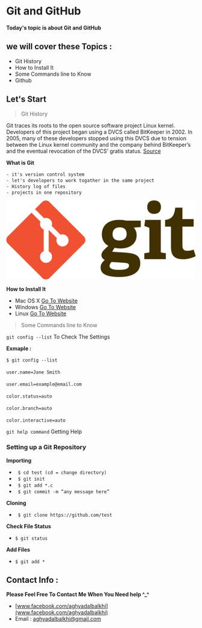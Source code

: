 # Git and GitHub 


**Today's topic is about Git and GitHub**

## we will cover these Topics : 

* Git History
* How to Install It
* Some Commands line to Know 
* Github


## Let's Start

> Git History

Git traces its roots to the open source software project Linux kernel.
Developers of this project began using a DVCS called BitKeeper in 2002.
In 2005, many of these developers stopped using this DVCS due to tension between the Linux kernel community 
and the company behind BitKeeper’s and the eventual revocation of the DVCS’ gratis status.  [Source](https://blog.udemy.com/git-tutorial-a-comprehensive-guide/#1)


**What is Git**
```
- it's version control system 
- let's developers to work togather in the same project 
- History log of files 
- projects in one repository 
```

![Git](1280px-Git-logo.svg.png) 

**How to Install It**
* Mac OS X  [Go To Website](https://git-scm.com/download/mac)
* Windows  [Go To Website](https://git-scm.com/download/win)
* Linux  [Go To Website](https://git-scm.com/download/linux)

> Some Commands line to Know 

` git config --list ` To Check The Settings 

**Exmaple :**

```
$ git config --list

user.name=Jane Smith

user.email=example@email.com

color.status=auto

color.branch=auto

color.interactive=auto
```

` git help command ` Getting Help

### Setting up a Git Repository

**Importing**

- `  $ cd test (cd = change directory) `
- `  $ git init `
- `  $ git add *.c `
- `  $ git commit -m “any message here” `

**Cloning**

- `  $ git clone https://github.com/test `

**Check File Status**

- ` $ git status `

**Add Files**

- ` $ git add * `



## Contact Info : 
**Please Feel Free To Contact Me When You Need help ^_^**
* [www.facebook.com/aghyadalbalkhi](www.facebook.com/aghyadalbalkhi)
* Email : aghyadalbalkhi@gmail.com
